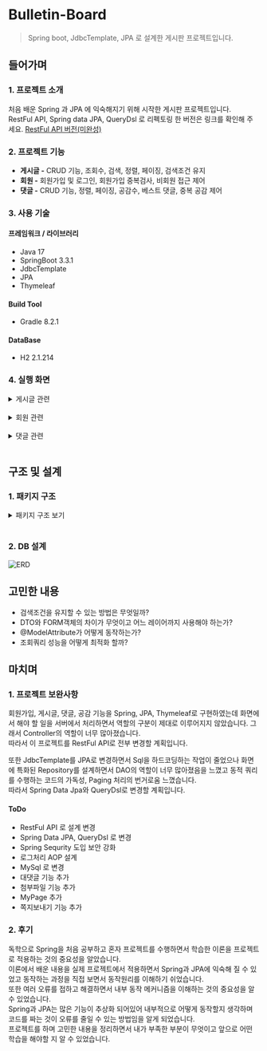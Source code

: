 # Bulletin-Board
> Spring boot, JdbcTemplate, JPA 로 설계한 게시판 프로젝트입니다.

## 들어가며
### 1. 프로젝트 소개

처음 배운 Spring 과 JPA 에 익숙해지기 위해 시작한 게시판 프로젝트입니다.<br>
RestFul API, Spring data JPA, QueryDsl 로 리펙토링 한 버전은 링크를 확인해 주세요.
[RestFul API 버전(미완성)](https://github.com/Arachneee/Bulletin-Board-API)

### 2. 프로젝트 기능

- **게시글 -** CRUD 기능, 조회수, 검색, 정렬, 페이징, 검색조건 유지
- **회원 -** 회원가입 및 로그인, 회원가입 중복검사, 비회원 접근 제어
- **댓글 -** CRUD 기능, 정렬, 페이징, 공감수, 베스트 댓글, 중복 공감 제어

### 3. 사용 기술

#### 프레임워크 / 라이브러리
- Java 17
- SpringBoot 3.3.1
- JdbcTemplate
- JPA
- Thymeleaf

#### Build Tool
- Gradle 8.2.1

#### DataBase
- H2 2.1.214

### 4. 실행 화면
<details>
    <summary>게시글 관련</summary> 

**1. 게시글 목록**<br>
로그인한 사용자만 게시글을 볼 수 있다.
전체 목록을 페이징 처리하여 조회한다.
![게시글 목록](https://github.com/Arachneee/Bulletin-Board/assets/66822642/9e2da600-e153-4055-a290-6bfe974ac5e9)

**2. 게시글 등록**<br>
로그인 한 사용자만 새로운 글을 작성할 수 있다.
작성 후 목록 화면으로 redirect 한다.
![게시글 작성](https://github.com/Arachneee/Bulletin-Board/assets/66822642/38c24bc1-7a5d-4f4c-9f53-542c6700550d)

**3. 게시글 보기**<br>
본인이 작성한 글만 수정 및 삭제가 가능하다.
![게시글 보기](https://github.com/Arachneee/Bulletin-Board/assets/66822642/be18cc35-e77d-4e70-aef6-bbe11d036113)

**4. 게시글 수정 화면**<br>
제목과 내용만 수정할 수 있다.
![게시글 수정](https://github.com/Arachneee/Bulletin-Board/assets/66822642/52600fe2-ffdd-46ee-b0b2-5c3bbab5ef24)

**5. 게시글 검색 화면**<br>
키워드가 포함된 제목, 내용, 작성자로 검색할 수 있다.
작성일자, 조회순으로 정렬할 수 있다.
![게시글 검색](https://github.com/Arachneee/Bulletin-Board/assets/66822642/744368b9-5200-4d54-b74d-88a45958e921)


</details>
<br/> 

<details>
    <summary>회원 관련</summary>   

**1. 회원가입 화면**<br>
회원가입 시 유효성 검사 및 중복확인을 진행하며 완료시 회원 정보를 저장하고 로그인 화면으로 이동한다.
![회원가입](https://github.com/Arachneee/Bulletin-Board/assets/66822642/1e19c036-49d7-437a-ac66-0ccb0c69c91f)

**2. 로그인 화면**<br>
비로그인 상태로 페이지 접근시 로그인 화면으로 이동한다.
로그인 실패시 실패 메시지가 나오고, 로그인에 성공하면 기존에 접근하려고한 페이지로 이동한다.
![로그인](https://github.com/Arachneee/Bulletin-Board/assets/66822642/f0bee326-9a2d-4105-8098-119530299fff)



</details>
<br/>   

<details>
    <summary>댓글 관련</summary>   

**1. 댓글 작성 화면**<br>
댓글 작성시 현재 페이지를 redirect 한다.
![댓글작성](https://github.com/Arachneee/Bulletin-Board/assets/66822642/6c89970b-6140-4869-99e0-e42ba67cb527)


**2. 댓글 수정/삭제**<br>   
자신의 댓글만 수정/삭제할 수 없다.   
수정/삭제 완료 후 현재 페이지를 redirect 한다.
![댓글 수정](https://github.com/Arachneee/Bulletin-Board/assets/66822642/5897dfbf-c32d-4f6f-b597-e36cbae72f5a)


**4. 공감**<br>
댓글의 작성자와 이미 공감한 사람은 공감할 수 없다.
공감수가 가장 많은 댓글이 베스트 댓글로 선정된다. 
공감 후 현재 페이지를 redirect 한다.<br>
![댓글](https://github.com/Arachneee/Bulletin-Board/assets/66822642/3803b476-256a-42ea-ad2b-64f072030e83)


</details>
<br/>   

## 구조 및 설계
### 1. 패키지 구조
<details>
<summary>패키지 구조 보기</summary>  

```markdown
src.main.java.arachneee.bulletinboard:
│  BulletinboardApplication.java
│  
├─domain
│      Comment.java
│      CommentEmpathy.java
│      Member.java
│      Post.java
│      
├─repository
│  │  CommentEmpathyRepository.java
│  │  CommentRepository.java
│  │  MemberRepository.java
│  │  PostRepository.java
│  │  
│  ├─comment
│  │      JdbcCommentRepository.java
│  │      JpaCommentRepository.java
│  │      
│  ├─commentempathy
│  │      JpaCommentEmpathyRepository.java
│  │      
│  ├─member
│  │      JdbcMemberRepository.java
│  │      JpaMemberRepository.java
│  │      MemoryMemberRepository.java
│  │      
│  └─post
│          JdbcPostRepository.java
│          JpaPostRepository.java
│          MemoryPostRepository.java
│          
├─service
│      CommentService.java
│      LoginService.java
│      MemberService.java
│      PostService.java
│      
└─web
    │  WebConfig.java
    │  
    ├─argumentresolver
    │      Login.java
    │      LoginMemberArgumentResolver.java
    │      
    ├─controller
    │      CommentController.java
    │      HomeController.java
    │      LoginController.java
    │      MemberController.java
    │      PostController.java
    │      
    ├─dto
    │      CommentViewDto.java
    │      PostPreDto.java
    │      PostViewDto.java
    │      
    ├─form
    │      CommentAddForm.java
    │      LoginForm.java
    │      MemberAddForm.java
    │      PostAddForm.java
    │      PostEditForm.java
    │      
    ├─interceptor
    │      LoginCheckInterceptor.java
    │      
    ├─search
    │      CommentSearchCondition.java
    │      PostSearchCondition.java
    │      
    └─session
            SessionConst.java
```
 </details>   
 <br/> 

### 2. DB 설계
![ERD](https://github.com/Arachneee/Bulletin-Board/assets/66822642/c45c356a-e117-4f58-8210-993d68d0140a)

## 고민한 내용
- 검색조건을 유지할 수 있는 방법은 무엇일까?
- DTO와 FORM객체의 차이가 무엇이고 어느 레이어까지 사용해야 하는가?
- @ModelAttribute가 어떻게 동작하는가?
- 조회쿼리 성능을 어떻게 최적화 할까?


## 마치며

### 1. 프로젝트 보완사항
회원가입, 게시글, 댓글, 공감 기능을 Spring, JPA, Thymeleaf로 구현하였는데 화면에서 해야 할 일을 서버에서 처리하면서 
역할의 구분이 제대로 이루어지지 않았습니다. 그래서 Controller의 역할이 너무 많아졌습니다.<br>
따라서 이 프로젝트를 RestFul API로 전부 변경할 계획입니다.

또한 JdbcTemplate를 JPA로 변경하면서 Sql을 하드코딩하는 작업이 줄었으나 화면에 특화된 Repository를 설계하면서 DAO의 역할이 너무 많아졌음을 느꼈고 
동적 쿼리를 수행하는 코드의 가독성, Paging 처리의 번거로움 느꼈습니다.<br>
따라서 Spring Data Jpa와 QueryDsl로 변경할 계획입니다.


#### ToDo
- RestFul API 로 설계 변경
- Spring Data JPA, QueryDsl 로 변경
- Spring Sequrity 도입 보안 강화
- 로그처리 AOP 설계
- MySql 로 변경
- 대댓글 기능 추가
- 첨부파일 기능 추가
- MyPage 추가
- 쪽지보내기 기능 추가

### 2. 후기
독학으로 Spring을 처음 공부하고 혼자 프로젝트를 수행하면서 학습한 이론을 프로젝트로 적용하는 것의 중요성을 알았습니다.<br>
이론에서 배운 내용을 실제 프로젝트에서 적용하면서 Spring과 JPA에 익숙해 질 수 있었고 동작하는 과정을 직접 보면서 동작원리를 이해하기 쉬었습니다.  <br>
또한 여러 오류를 접하고 해결하면서 내부 동작 메커니즘을 이해하는 것의 중요성을 알 수 있었습니다.<br>
Spring과 JPA는 많은 기능이 추상화 되어있어 내부적으로 어떻게 동작할지 생각하며 코드를 짜는 것이 오류를 줄일 수 있는 방법임을 알게 되었습니다.<br>
프로젝트를 하며 고민한 내용을 정리하면서 내가 부족한 부분이 무엇이고 앞으로 어떤 학습을 해야할 지 알 수 있었습니다.<br>